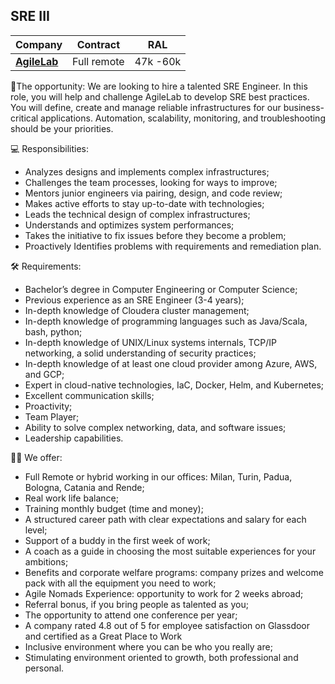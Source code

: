## SRE III

| Company                   | Contract    | RAL       |
|---------------------------|-------------|-----------|
| [**AgileLab**](company.md) | Full remote | 47k -60k | 


💼The opportunity:
We are looking to hire a talented SRE Engineer. In this role, you will help and challenge AgileLab to develop SRE best practices. You will define, create and manage reliable infrastructures for our business-critical applications. Automation, scalability, monitoring, and troubleshooting should be your priorities.

💻 Responsibilities:
- Analyzes designs and implements complex infrastructures;
- Challenges the team processes, looking for ways to improve;
- Mentors junior engineers via pairing, design, and code review;
- Makes active efforts to stay up-to-date with technologies;
- Leads the technical design of complex infrastructures;
- Understands and optimizes system performances;
- Takes the initiative to fix issues before they become a problem;
- Proactively Identifies problems with requirements and remediation plan.



🛠️ Requirements:
- Bachelor’s degree in Computer Engineering or Computer Science;
- Previous experience as an SRE Engineer (3-4 years);
- In-depth knowledge of Cloudera cluster management;
- In-depth knowledge of programming languages such as Java/Scala, bash, python;
- In-depth knowledge of UNIX/Linux systems internals, TCP/IP networking, a solid understanding of security practices;
- In-depth knowledge of at least one cloud provider among Azure, AWS, and GCP;
- Expert in cloud-native technologies, IaC, Docker, Helm, and Kubernetes;
- Excellent communication skills;
- Proactivity;
- Team Player;
- Ability to solve complex networking, data, and software issues;
- Leadership capabilities.

 

🙌🏻 We offer:
- Full Remote or hybrid working in our offices: Milan, Turin, Padua, Bologna, Catania and Rende;
- Real work life balance;
- Training monthly budget (time and money);
- A structured career path with clear expectations and salary for each level;
- Support of a buddy in the first week of work;
- A coach as a guide in choosing the most suitable experiences for your ambitions;
- Benefits and corporate welfare programs: company prizes and welcome pack with all the equipment you need to work;
- Agile Nomads Experience: opportunity to work for 2 weeks abroad;
- Referral bonus, if you bring people as talented as you;
- The opportunity to attend one conference per year;
- A company rated 4.8 out of 5 for employee satisfaction on Glassdoor and certified as a Great Place to Work
- Inclusive environment where you can be who you really are;
- Stimulating environment oriented to growth, both professional and personal.


